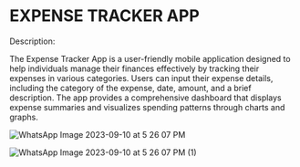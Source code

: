 # EXPENSE TRACKER APP
Description:

The Expense Tracker App is a user-friendly mobile application designed to help individuals manage their finances effectively by tracking their expenses in various categories. Users can input their expense details, including the category of the expense, date, amount, and a brief description. The app provides a comprehensive dashboard that displays expense summaries and visualizes spending patterns through charts and graphs.

![WhatsApp Image 2023-09-10 at 5 26 07 PM](https://github.com/adityagaur0/ExpenseTrackerApp/assets/112656570/444973e7-2e38-47c4-85ff-1a5562d928e6)

![WhatsApp Image 2023-09-10 at 5 26 07 PM (1)](https://github.com/adityagaur0/ExpenseTrackerApp/assets/112656570/b4bd5997-18f2-45bd-b0ad-d551d3f91cf1)
